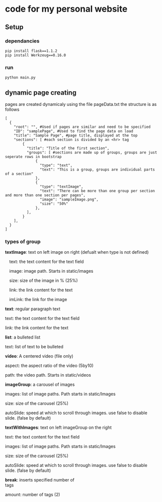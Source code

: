 # code for my personal website

## Setup
### dependancies
```
pip install flask==1.1.2
pip install Werkzeug==0.16.0
```

### run
```
python main.py
```

## dynamic page creating

pages are created dynamicaly using the file pageData.txt the structure is as follows
```
[
  {
    "root": "", #Used if pages are similar and need to be specified
    "ID": "samplePage", #Used to find the page data on load
    "title": "Sample Page", #page title, displayed at the top
    "sections": [ #each section is divided by an <hr> tag
        {
          "title": "Title of the first section",
          "groups": [ #sections are made up of groups, groups are just seperate rows in bootstrap
              {
                "type": "text",
                "text": "This is a group, groups are individual parts of a section"
              },
              {
                "type": "textImage",
                "text": "There can be more than one group per section and more than one section per pages",
                "image": "sampleImage.png",
                "size": "50%"
              },
          ],
        }
    ],
  }
]
```

### types of group
**textImage**: text on left image on right (defualt when type is not defined)

  &emsp;text: the text content for the text field

  &emsp;image: image path. Starts in static/images

  &emsp;size: size of the image in % (25%)
  
  &emsp;link: the link content for the text

  &emsp;imLink: the link for the image


**text**: regular paragraph text

  text: the text content for the text field

  link: the link content for the text


**list**: a bulleted list

  text: list of text to be bulleted


**video**: A centered video (file only)

  aspect: the aspect ratio of the video (5by10)

  path: the video path. Starts in static/videos


**imageGroup**: a carousel of images

  images: list of image paths. Path starts in static/Images

  size: size of the carousel (25%)

  autoSlide: speed at which to scroll through images. use false to disable slide. (false by default)


**textWithImages**: text on left imageGroup on the right

  text: the text content for the text field

  images: list of image paths. Path starts in static/Images

  size: size of the carousel (25%)

  autoSlide: speed at which to scroll through images. use false to disable slide. (false by default)


**break**: inserts specified number of <br> tags

  amount: number of tags (2)
